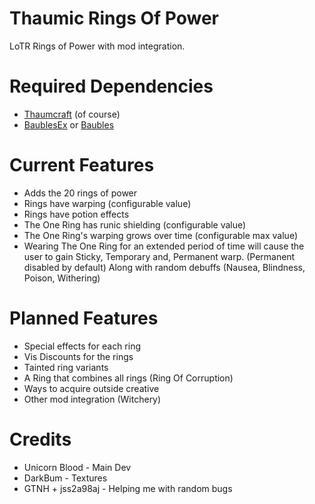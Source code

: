 # Thaumic Rings Of Power

LoTR Rings of Power with mod integration.

# Required Dependencies

* [Thaumcraft](https://www.curseforge.com/minecraft/mc-mods/thaumcraft/files/2227552) (of course)
* [BaublesEx](https://github.com/jss2a98aj/Baubles-Expanded/releases)
  or [Baubles](https://github.com/GTNewHorizons/Baubles/releases)

# Current Features

* Adds the 20 rings of power
* Rings have warping (configurable value)
* Rings have potion effects
* The One Ring has runic shielding (configurable value)
* The One Ring's warping grows over time (configurable max value)
* Wearing The One Ring for an extended period of time will cause the user to gain Sticky, Temporary and, Permanent warp.
  (Permanent disabled by default) Along with random debuffs (Nausea, Blindness, Poison, Withering)

# Planned Features

* Special effects for each ring
* Vis Discounts for the rings
* Tainted ring variants
* A Ring that combines all rings (Ring Of Corruption)
* Ways to acquire outside creative
* Other mod integration (Witchery)

# Credits

* Unicorn Blood - Main Dev
* DarkBum - Textures
* GTNH + jss2a98aj - Helping me with random bugs